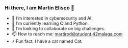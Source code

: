 ### Hi there, I am Martin Eliseo 👋

- 👀 I’m interested in cybersecurity and AI.
- 🌱 I’m currently learning C and Python.
- 💞️ I’m looking to collaborate on big challenges.
- 📫 How to reach me: martirod@student.42malaga.com
- ⚡ Fun fact: I have a cat named Cat.
